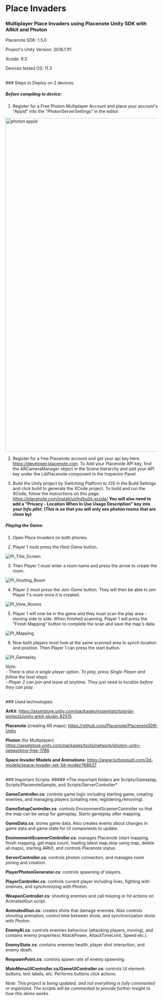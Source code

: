 # Place Invaders

### Multiplayer Place Invaders using Placenote Unity SDK with ARkit and Photon

Placenote SDK: 1.5.0

Project's Unity Version: 2018.1.1f1

Xcode: 9.3

Devices tested OS: 11.3

<br/>
### Steps to Deploy on 2 devices:

##### Before compiling to device:

1. Register for a Free Photon Multiplayer Account and place your account's "AppId" into the "PhotonServerSettings" in the editor.

<img width="1101" alt="photon appid" src="https://user-images.githubusercontent.com/13069075/38306822-9d5942ca-37c6-11e8-95ee-387d4eb2a614.png">

2. Register for a free Placenote account and get your api key here: https://developer.placenote.com. To Add your Placenote API key, find the ARCameraManager object in the Scene hierarchy and add your API key under the LibPlacenote component in the Inspector Panel.

3. Build the Unity project by Switching Platform to iOS in the Build Settings and click build to generate the XCode project. To build and run the XCode, follow the instructions on this page:
https://placenote.com/install/unity/build-xcode/
**You will also need to add a "Privacy - Location When In Use Usage Description" key into your *Info.plist*. (This is so that you will only see photon rooms that are close by)**

##### Playing the Game:

1. Open Place Invaders on both phones.

2. Player 1 must press the *Host Game* button.

![PI_Title_Screen](/Screenshots/TitleScreen.png?raw=true "PI_Title_Screen")

3. Then Player 1 must enter a room name and press the arrow to create the room.

![PI_Hosting_Room](/Screenshots/HostRoom.png?raw=true "PI_Hosting_Room")

4. Player 2 must press the *Join Game* button. They will then be able to join Player 1's room once it is created.

![PI_View_Rooms](/Screenshots/ViewRooms.png?raw=true "PI_View_Rooms")

5. Player 1 will now be in the game and they must scan the play area - moving side to side.  When finished scanning, Player 1 will press the "Finish Mapping" button to complete the scan and save the map's data.

![PI_Mapping](/Screenshots/Mapping.png?raw=true "PI_Mapping")

6. Now both players must look at the same scanned area to synch location and position. Then Player 1 can press the start button.

![PI_Gameplay](/Screenshots/Gameplay.png?raw=true "PI_Gameplay")

*Note:* <br/>
  *- There is also a single player option. To play, press Single Player and follow the host steps.* <br/>
  *- Player 2 can join and leave at anytime. They just need to localize before they can play.*

<br/>
### Used technologies:

**ArKit**: https://assetstore.unity.com/packages/essentials/tutorial-projects/unity-arkit-plugin-92515

**Placenote** (creating AR maps): https://github.com/Placenote/PlacenoteSDK-Unity

**Photon** (for Multiplayer): https://assetstore.unity.com/packages/tools/network/photon-unity-networking-free-1786

**Space Invader Models and Animations**: https://www.turbosquid.com/3d-models/space-invader-set-3d-model/768637

<br/>
### Important Scripts:
##### *The important folders are Scripts/Gameplay, Scripts/PlacenoteSample, and Scripts/ServerController*

**GameController.cs**: controls game logic including starting game, creating enemies, and managing players (creating new, registering,removing).

**GameSetupController.cs**: controls EnvironmentScannerController so that the map can be setup for gameplay. Starts gameplay after mapping.

**GameData.cs**: stores game data. Also creates events about changes in game data and game state for UI components to update.

**EnvironmentScannerController.cs**: manages Placenote (start mapping, finish mapping, get maps count, loading latest map,stop using map, delete all maps), starting ARKIt, and controls Placenote status.

**ServerController.cs**: controls photon connection, and manages room joining and creation.

**PlayerPhotonGenerator.cs**: controls spawning of players.

**PlayerController.cs**: controls current player including lives, fighting with enemies, and synchronizing with Photon.

**WeaponController.cs**: shooting enemies and call missing or hit actions on AnimatedGun script.

**AnimatedGun.cs**: creates shots that damage enemies. Also controls shooting animation, control time between shots, and synchronization shots with Photon.

**EnemyAI.cs**: controls enemies behaviour (attacking players, moving), and contains enemy properties( AttackPower, AttackTimeLimit, Speed etc.).

**EnemyState.cs**: contains enemies health, player shot interaction, and enemy death.

**RespawnPoint.cs**: controls spawn rate of enemy spawning.

**MainMenuUIController.cs/GameUIController.cs**: controls UI element: buttons, text labels, etc. Performs buttons click actions.

*Note: This project is being updated, and not everything is fully commented or organized. The scripts will be commented to provide further insight to how this demo works.*
